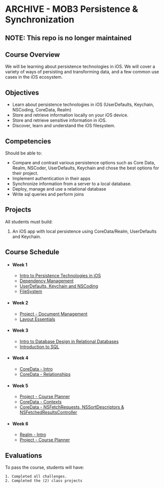 # ARCHIVE - MOB3 Persistence & Synchronization

## NOTE: This repo is no longer maintained      

## Course Overview

We will be learning about persistence technologies in iOS. We will cover a variety of ways of persisting and transforming data, and a few common use cases in the iOS ecosystem.

## Objectives

- Learn about persistence technologies in iOS (UserDefaults, Keychain, NSCoding, CoreData, Realm)
- Store and retrieve information locally on your iOS device.
- Store and retrieve sensitive information in iOS.
- Discover, learn and understand the iOS filesystem.

## Competencies

Should be able to:

- Compare and contrast various persistence options such as Core Data, Realm, NSCoder, UserDefaults, Keychain and chose the best options for their project.
- Implement authentication in their apps
- Synchronize information from a server to a local database.
- Deploy, manage and use a relational database
- Write sql queries and perform joins

## Projects

All students must build:

1. An iOS app with local persistence using CoreData/Realm, UserDefaults and Keychain.

## Course Schedule

- #### Week 1
    - [Intro to Persistence Technologies in iOS](00-Intro-to-Persistence-Technologies)
    - [Dependency Management](01-Intro-To-Dependency-Management)
    - [UserDefaults, Keychain and NSCoding](02-UserDefaults-Keychain-NSCoding)
    - [FileSystem](03-FileSystem)
    
- #### Week 2
    - [Project - Document Management](Project-Document-Management)
    - [Layout Essentials](04-Layout-Essentials)
    
- #### Week 3
    - [Intro to Database Design in Relational Databases](05-Intro-to-Database-Design)
    - [Introduction to SQL](06-SQL)

- #### Week 4
    - [CoreData - Intro](05-Intro-to-CoreData)
    - [CoreData - Relationships](08-CoreData-Relationships)

- #### Week 5
    - [Project - Course Planner](Project-Course-Planner)
    - [CoreData - Contexts](09-CoreData-Contexts)
    - [CoreData - NSFetchRequests, NSSortDescriptors & NSFetchedResultsController](10-CoreData-NSFetchRequests-NSSortDescriptors-NSFetchedResultsController)
    
- #### Week 6
    - [Realm - Intro](11-Realm-Intro)
    - [Project - Course Planner](Project-Course-Planner)

## Evaluations

To pass the course, students will have:

    1. Completed all challenges.
    2. Completed the (2) class projects
